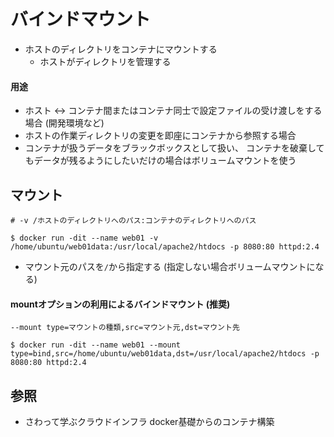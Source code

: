 # バインドマウント
- ホストのディレクトリをコンテナにマウントする
  - ホストがディレクトリを管理する

#### 用途
- ホスト <-> コンテナ間またはコンテナ同士で設定ファイルの受け渡しをする場合 (開発環境など)
- ホストの作業ディレクトリの変更を即座にコンテナから参照する場合
- コンテナが扱うデータをブラックボックスとして扱い、
  コンテナを破棄してもデータが残るようにしたいだけの場合はボリュームマウントを使う

## マウント

```
# -v /ホストのディレクトリへのパス:コンテナのディレクトリへのパス

$ docker run -dit --name web01 -v /home/ubuntu/web01data:/usr/local/apache2/htdocs -p 8080:80 httpd:2.4
```
- マウント元のパスを`/`から指定する (指定しない場合ボリュームマウントになる)

#### mountオプションの利用によるバインドマウント (推奨)

```
--mount type=マウントの種類,src=マウント元,dst=マウント先
```

```
$ docker run -dit --name web01 --mount type=bind,src=/home/ubuntu/web01data,dst=/usr/local/apache2/htdocs -p 8080:80 httpd:2.4
```

## 参照
- さわって学ぶクラウドインフラ docker基礎からのコンテナ構築
